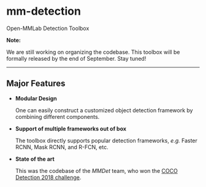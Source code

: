 # mm-detection
Open-MMLab Detection Toolbox

**Note:** 

We are still working on organizing the codebase. This toolbox will be formally released by the end of September. Stay tuned!

---

## Major Features

- **Modular Design**

  One can easily construct a customized object detection framework by combining different components. 
  
- **Support of multiple frameworks out of box**

  The toolbox directly supports popular detection frameworks, *e.g.* Faster RCNN, Mask RCNN, and R-FCN, etc.
  
- **State of the art**

  This was the codebase of the *MMDet* team, who won the [COCO Detection 2018 challenge](http://cocodataset.org/#detection-leaderboard). 
  
